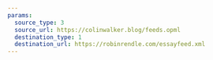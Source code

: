 ```yaml
---
params:
  source_type: 3
  source_url: https://colinwalker.blog/feeds.opml
  destination_type: 1
  destination_url: https://robinrendle.com/essayfeed.xml
---
```

